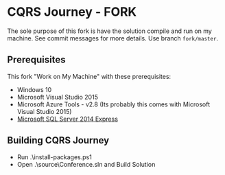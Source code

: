 # CQRS Journey - FORK

The sole purpose of this fork is have the solution compile and run on my machine. See commit messages for more details. Use branch `fork/master`.

## Prerequisites

This fork "Work on My Machine" with these prerequisites:

- Windows 10
- Microsoft Visual Studio 2015
- Microsoft Azure Tools - v2.8 (Its probably this comes with Microsoft Visual Studio 2015)
- [Microsoft SQL Server 2014 Express](https://www.microsoft.com/en-us/download/details.aspx?id=42299) 

## Building CQRS Journey

- Run .\install-packages.ps1
- Open .\source\Conference.sln and Build Solution
